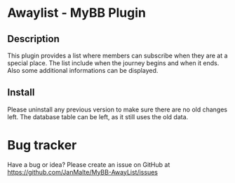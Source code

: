 Awaylist - MyBB Plugin
====================

Description
---------------------

This plugin provides a list where members can subscribe when they are at a
special place.
The list include when the journey begins and when it ends. Also some additional
informations can be displayed.

Install
---------------------

Please uninstall any previous version to make sure there are no old changes left.
The database table can be left, as it still uses the old data.

Bug tracker
====================
Have a bug or idea? Please create an issue on GitHub at https://github.com/JanMalte/MyBB-AwayList/issues